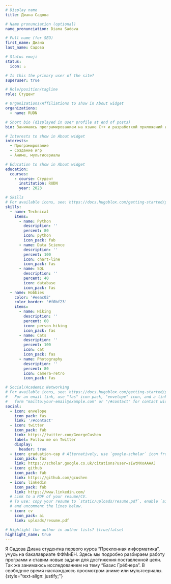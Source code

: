 ```yaml
---
# Display name
title: Диана Садова 

# Name pronunciation (optional)
name_pronunciation: Diana Sadova

# Full name (for SEO)
first_name: Диана
last_name: Садова

# Status emoji
status:
  icon: ☕️

# Is this the primary user of the site?
superuser: true

# Role/position/tagline
role: Студент

# Organizations/Affiliations to show in About widget
organizations:
  - name: RUDN

# Short bio (displayed in user profile at end of posts)
bio: Занимаюсь програмированием на языке C++ и разработкой приложений или игр

# Interests to show in About widget
interests:
  - Програмирование 
  - Создание игр 
  - Аниме, мультисериалы

# Education to show in About widget
education:
  courses:
    - course: Студент
      institution: RUDN
      year: 2023

# Skills
# For available icons, see: https://docs.hugoblox.com/getting-started/page-builder/#icons
skills:
  - name: Technical
    items:
      - name: Python
        description: ''
        percent: 80
        icon: python
        icon_pack: fab
      - name: Data Science
        description: ''
        percent: 100
        icon: chart-line
        icon_pack: fas
      - name: SQL
        description: ''
        percent: 40
        icon: database
        icon_pack: fas
  - name: Hobbies
    color: '#eeac02'
    color_border: '#f0bf23'
    items:
      - name: Hiking
        description: ''
        percent: 60
        icon: person-hiking
        icon_pack: fas
      - name: Cats
        description: ''
        percent: 100
        icon: cat
        icon_pack: fas
      - name: Photography
        description: ''
        percent: 80
        icon: camera-retro
        icon_pack: fas

# Social/Academic Networking
# For available icons, see: https://docs.hugoblox.com/getting-started/page-builder/#icons
#   For an email link, use "fas" icon pack, "envelope" icon, and a link in the
#   form "mailto:your-email@example.com" or "/#contact" for contact widget.
social:
  - icon: envelope
    icon_pack: fas
    link: '/#contact'
  - icon: twitter
    icon_pack: fab
    link: https://twitter.com/GeorgeCushen
    label: Follow me on Twitter
    display:
      header: true
  - icon: graduation-cap # Alternatively, use `google-scholar` icon from `ai` icon pack
    icon_pack: fas
    link: https://scholar.google.co.uk/citations?user=sIwtMXoAAAAJ
  - icon: github
    icon_pack: fab
    link: https://github.com/gcushen
  - icon: linkedin
    icon_pack: fab
    link: https://www.linkedin.com/
  # Link to a PDF of your resume/CV.
  # To use: copy your resume to `static/uploads/resume.pdf`, enable `ai` icons in `params.yaml`,
  # and uncomment the lines below.
  - icon: cv
    icon_pack: ai
    link: uploads/resume.pdf

# Highlight the author in author lists? (true/false)
highlight_name: true
---
```


Я Садова Диана студентка первого курса “Преклонная информатика”, учусь на бакалавриате ФФМиЕН. Здесь мы подробно разбираем работу программ и ставим новые задачи для достижения поставленной цели. Так же занимаюсь исследованием на тему “Базис Грёбнера”. В свободное время наслаждаюсь просмотром аниме или мультсериалы.
{style="text-align: justify;"}
